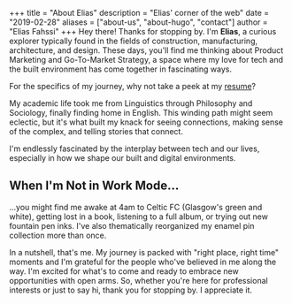 +++
title = "About Elias"
description = "Elias' corner of the web"
date = "2019-02-28"
aliases = ["about-us", "about-hugo", "contact"]
author = "Elias Fahssi"
+++
Hey there! Thanks for stopping by. I'm **Elias**, a curious explorer typically found in the fields of construction, manufacturing, architecture, and design. These days, you'll find me thinking about Product Marketing and Go-To-Market Strategy, a space where my love for tech and the built environment has come together in fascinating ways. 

For the specifics of my journey, why not take a peek at my [resume](https://elias.fahssi.ca/resume)?

My academic life took me from Linguistics through Philosophy and Sociology, finally finding home in English. This winding path might seem eclectic, but it's what built my knack for seeing connections, making sense of the complex, and telling stories that connect.

I'm endlessly fascinated by the interplay between tech and our lives, especially in how we shape our built and digital environments. 

## When I'm Not in Work Mode...

...you might find me awake at 4am to Celtic FC (Glasgow's green and white), getting lost in a book, listening to a full album, or trying out new fountain pen inks. I've also thematically reorganized my enamel pin collection more than once.

In a nutshell, that's me. My journey is packed with "right place, right time" moments and I'm grateful for the people who've believed in me along the way. I'm excited for what's to come and ready to embrace new opportunities with open arms. So, whether you're here for professional interests or just to say hi, thank you for stopping by. I appreciate it.

